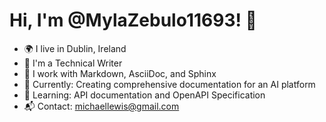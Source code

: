 # Hi, I'm @MylaZebulo11693! 👋

- 🌍 I live in Dublin, Ireland
- 💼 I'm a Technical Writer
- 🔧 I work with Markdown, AsciiDoc, and Sphinx
- 🔬 Currently: Creating comprehensive documentation for an AI platform
- 📘 Learning: API documentation and OpenAPI Specification
- 📬 Contact: michaellewis@gmail.com
